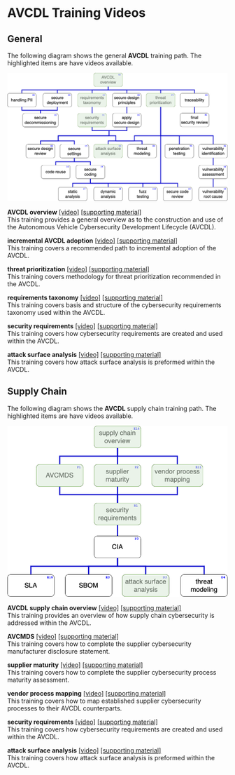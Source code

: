 # AVCDL Training Videos

## General

The following diagram shows the general **AVCDL** training path. The highlighted items are have videos available.

![general AVCDL training path](./images/AVCDL%20training%20path/processed/AVCDL%20training%20path%20-%20wide%20(video).png)

**AVCDL overview** [[video]](https://youtu.be/AQiNcstp5bM) [[supporting material]](./AVCDL%20overview/)
<br/> This training provides a general overview as to the construction and use of the Autonomous Vehicle Cybersecurity Development Lifecycle (AVCDL).

**incremental AVCDL adoption** [[video]](https://youtu.be/gA5rflBB8EM) [[supporting material]](./incremental%20AVCDL%20adoption/)
<br/> This training covers a recommended path to incremental adoption of the AVCDL.

**threat prioritization** [[video]](https://youtu.be/Km5bK6ou-8I) [[supporting material]](./threat%20prioritization/)
<br/> This training covers methodology for threat prioritization recommended in the AVCDL.

**requirements taxonomy** [[video]](https://youtu.be/5xYIe0z-brI) [[supporting material]](./requirements%20taxonomy/)
<br/> This training covers basis and structure of the cybersecurity requirements taxonomy used within the AVCDL.

**security requirements** [[video]](https://youtu.be/QASGnIHdrOQ) [[supporting material]](./security%20requirements/)
<br/> This training covers how cybersecurity requirements are created and used within the AVCDL.

**attack surface analysis** [[video]](https://youtu.be/020juNobpr4) [[supporting material]](./attack%20surface%20analysis/)
<br/> This training covers how attack surface analysis is preformed within the AVCDL.

## Supply Chain

The following diagram shows the **AVCDL** supply chain training path. The highlighted items are have videos available.

![general AVCDL training path](./images/AVCDL%20training%20path/processed/AVCDL%20training%20path%20-%20supply%20chain%20(video).png)

**AVCDL supply chain overview** [[video]](https://www.youtube.com/watch?v=-6JbJS28210)
[[supporting material]](./supply%20chain%20overview)
<br/> This training provides an overview of how supply chain cybersecurity is addressed within the AVCDL.

**AVCMDS** [[video]](https://www.youtube.com/watch?v=lFIt-FCH3pE)
[[supporting material]](./AVCMDS)
<br/> This training covers how to complete the supplier cybersecurity manufacturer disclosure statement.

**supplier maturity** [[video]](https://www.youtube.com/watch?v=duxh92Xb7Ig)
[[supporting material]](./supplier%20maturity)
<br/> This training covers how to complete the supplier cybersecurity process maturity assessment.

**vendor process mapping** [[video]](https://www.youtube.com/watch?v=rQZ-VIZ8a1Y)
[[supporting material]](./vendor%20process%20mapping)
<br/> This training covers how to map established supplier cybersecurity processes to their AVCDL counterparts.

**security requirements** [[video]](https://youtu.be/QASGnIHdrOQ) [[supporting material]](./security%20requirements/)
<br/> This training covers how cybersecurity requirements are created and used within the AVCDL.

**attack surface analysis** [[video]](https://youtu.be/020juNobpr4) [[supporting material]](./attack%20surface%20analysis/)
<br/> This training covers how attack surface analysis is preformed within the AVCDL.
